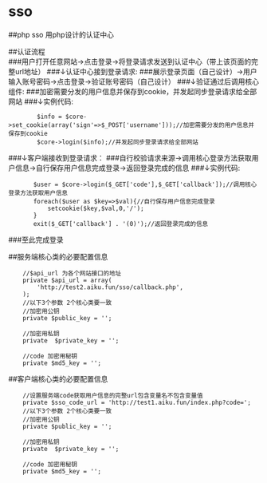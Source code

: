# sso
##php sso  用php设计的认证中心  

##认证流程  
###用户打开任意网站→点击登录→将登录请求发送到认证中心（带上该页面的完整url地址）
###↓认证中心接到登录请求:
###展示登录页面（自己设计）→用户输入账号密码→点击登录→验证账号密码（自己设计）
###↓验证通过后调用核心组件:
###加密需要分发的用户信息并保存到cookie，并发起同步登录请求给全部网站
###↓实例代码:
``` 
        $info = $core->set_cookie(array('sign'=>$_POST['username']));//加密需要分发的用户信息并保存到cookie
        $core->login($info);//并发起同步登录请求给全部网站
```
 ###↓客户端接收到登录请求：
 ###自行校验请求来源→调用核心登录方法获取用户信息→自行保存用户信息完成登录->返回登录完成的信息
 ###↓实例代码:
 ```
        $user = $core->login($_GET['code'],$_GET['callback']);//调用核心登录方法获取用户信息
        foreach($user as $key=>$val){//自行保存用户信息完成登录
            setcookie($key,$val,0,'/');
        }
        exit($_GET['callback'] . '(0)');//返回登录完成的信息
```
###至此完成登录

##服务端核心类的必要配置信息
```
    //$api_url 为各个网站接口的地址
    private $api_url = array(
        'http://test2.aiku.fun/sso/callback.php',
    );
    //以下3个参数 2个核心类要一致
    //加密用公钥
    private $public_key = '';

    //加密用私钥
    private  $private_key = '';

    //code 加密用秘钥
    private $md5_key = '';
```
##客户端核心类的必要配置信息
```$xslt
    //设置服务端code获取用户信息的完整url包含变量名不包含变量值
    private $sso_code_url = 'http://test1.aiku.fun/index.php?code=';
    //以下3个参数 2个核心类要一致
    //加密用公钥 
    private $public_key = '';

    //加密用私钥
    private  $private_key = '';

    //code 加密用秘钥
    private $md5_key = '';
```